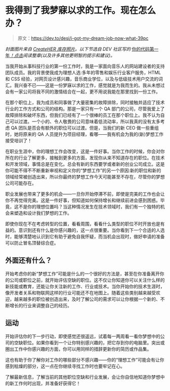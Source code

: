 # 我得到了我梦寐以求的工作。现在怎么办？

> 原文：<https://dev.to/desi/i-got-my-dream-job-now-what-39pc>

*封面图片来自 [CreateHER 库存照片](https://createherstock.com)。以下节选自 DEV 社区写的* [你的代码第一年](https://leanpub.com/firstyearincode)*[！点击](https://dev.to/devteam/the-dev-community-published-a-book-your-first-year-in-code-1ejk)阅读整章(以及许多其他更明智的提示和建议)。*

当我开始从事科技行业的第一份工作时，我是一家面向音乐人的网站建设者的支持团队成员。我的背景使我成为理想人选:多年的零售和娱乐行业客户服务，HTML 和 CSS 经验，对网页设计感兴趣，音乐商业学位，以及与低级技术用户交流的词汇。我兴奋不已——这是一份梦寐以求的工作，感觉就是为我而生的。我从未想过会有一家公司将我不同的激情结合在一起，更不用说我能在那里找到一份工作。

在那个职位上，我为成员和同事做了大量密集的故障排除，同时接触并适应了技术行业的工作方式和公司的结构。那是一家只有一个 QA 部门的公司，尽管我爱上了故障排除和破坏东西，但我们已经有了一个很棒的员工在那个职位上。我不认为自己可以过渡。一个小的、令人敬畏的公司意味着低流动率，所以我真的没有太多考虑 QA 团队是否会有额外的职位可以过渡。但是，当我们的新 CEO 做一些重组时，她将原来的 QA 人员提升为项目经理，看哪——我有机会为我的(新)梦想工作接受培训了！

在职业生涯中，你的理想工作会改变，这是一件好事。当你工作的时候，你会对你所在的行业了解更多，接触到更多的方面，发现你从来不知道存在的职位。在技术和开发领域，事情总是在变化。总会有新的东西要学或者新的创业公司成立。这是你可能不得不不断重新审视和定义你的“梦想工作”的另一个原因:新的职位和新的领域经常被创造出来，所以你最终的梦想工作今天可能甚至不存在，尽管你的梦想公司可能存在。

职业发展也带来了更多的机会——一旦你开始停滞不前，即使是完美的工作也会让你不再觉得完美。这是一件好事，但知道如何保持增长和继续前进会感到困惑。毕竟，这不是你的理想位置吗？当这种情况发生在技术领域时，我们有一个独特的机会来塑造和设计我们梦想的工作。

即使你现在不在考虑转型的位置，看看周围，看看什么类型的职位不时开放也是有益的。意识到还有什么是你感兴趣的，这一点很重要。当你看到下一个合适的人选时，能够清楚地认识到它有助于避免自我怀疑，而当机会出现时，做好申请的准备可以防止冒名顶替综合症。

## 外面还有什么？

开始考虑你的新“梦想工作”可能是什么的一个很好的方法是，甚至在你准备离开你的公司或职位之前，就开始评估空缺的职位。这不仅让你知道你可以关注什么样的新技能或教育，还能让你关注新的工作、行业或技术。当你开始你的技术生涯时，像开发者关系和物联网这样的行业可能还不在地图上。随着这些类别越来越受欢迎，越来越多的职位被创造出来，及时了解公司的需求可以让你根据一个新的、不断增长的行业来调整自己的经历。

## 运动

开始评估你的下一步行动，即使感觉还很遥远，试着每一两周看一看你梦想中的公司的空缺职位。如果你看到一个让你特别感兴趣的，把它存到你的电脑里。突出或圈出工作中你感兴趣的方面，你可以用同样的措辞更新你的简历或作品集。

这也有助于你了解你对工作的哪些部分不感兴趣——你的“理想工作”可能会有让你感到枯燥的部分，这一点在你继续寻找工作时也要牢记在心。

了解最新信息，了解当前的其他职位空缺和行业发展，会让你自信地知道你梦想中的新工作何时出现，并准备好获得它！